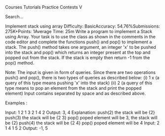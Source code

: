 Courses
Tutorials
Practice
Contests
V

Search...


Implement stack using array
Difficulty: BasicAccuracy: 54.76%Submissions: 275K+Points: 1Average Time: 25m
Write a program to implement a Stack using Array. Your task is to use the class as shown in the comments in the code editor and complete the functions push() and pop() to implement a stack. The push() method takes one argument, an integer 'x' to be pushed into the stack and pop() which returns an integer present at the top and popped out from the stack. If the stack is empty then return -1 from the pop() method.

Note: The input is given in form of queries. Since there are two operations push() and pop(), there is two types of queries as described below:
(i) 1 x   (a query of this type means  pushing 'x' into the stack)
(ii) 2     (a query of this type means to pop an element from the stack and print the popped element)
Input contains separated by space and as described above. 

Examples :

Input: 1 2 1 3 2 1 4 2 
Output: 3, 4
Explanation: 
push(2)    the stack will be {2}
push(3)    the stack will be {2 3}
pop()      poped element will be 3,
           the stack will be {2}
push(4)    the stack will be {2 4}
pop()      poped element will be 4
Input: 2 1 4 1 5 2
Output: -1, 5
